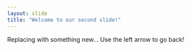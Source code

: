 ```yaml
---
layout: slide
title: "Welcome to our second slide!"
---
```

Replacing with something new...
Use the left arrow to go back!
